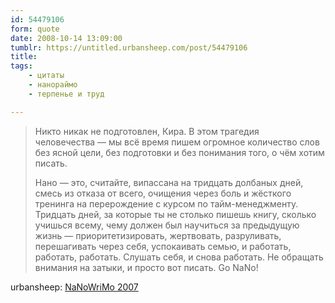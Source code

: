 ```yaml
---
id: 54479106
form: quote
date: 2008-10-14 13:09:00
tumblr: https://untitled.urbansheep.com/post/54479106
title: 
tags:
    - цитаты
    - нанораймо
    - терпенье и труд

---
```


<blockquote>
<p>Никто никак не подготовлен, Кира. В этом трагедия человечества&nbsp;— мы всё время пишем огромное количество слов без ясной цели, без подготовки и без понимания того, о чём хотим писать.</p>

<p>Нано&nbsp;— это, считайте, випассана на тридцать долбаных дней, смесь из отказа от всего, очищения через боль и жёсткого тренинга на перерождение с курсом по тайм-менеджменту. Тридцать дней, за которые ты не столько пишешь книгу, сколько учишься всему, чему должен был научиться за предыдущую жизнь&nbsp;— приоритетизировать, жертвовать, разруливать, перешагивать через себя, успокаивать семью, и работать, работать, работать. Слушать себя, и снова работать. Не обращать внимания на затыки, и просто вот писать. Go NaNo!</p>
</blockquote>

urbansheep: <a href="http://urbansheep.livejournal.com/1650410.html">NaNoWriMo 2007</a>
